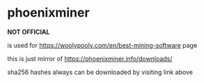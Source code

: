 # phoenixminer

**NOT OFFICIAL**

is used for https://woolypooly.com/en/best-mining-software page

this is just mirror of https://phoenixminer.info/downloads/

sha256 hashes always can be downloaded by visiting link above
